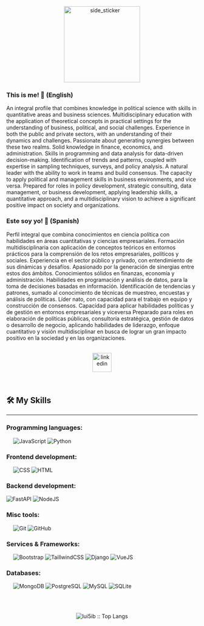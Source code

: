 <div align="center">
<img align="center" width=200px height=200px alt="side_sticker" src="https://media.giphy.com/media/TEnXkcsHrP4YedChhA/giphy.gif" />
</div>


### This is me! 👋 (English)
An integral profile that combines knowledge in political science with skills in quantitative areas and business sciences. Multidisciplinary education with the application of theoretical concepts in practical settings for the understanding of business, political, and social challenges. Experience in both the public and private sectors, with an understanding of their dynamics and challenges. Passionate about generating synergies between these two realms. Solid knowledge in finance, economics, and administration. Skills in programming and data analysis for data-driven decision-making. Identification of trends and patterns, coupled with expertise in sampling techniques, surveys, and policy analysis. A natural leader with the ability to work in teams and build consensus. The capacity to apply political and management skills in business environments, and vice versa. Prepared for roles in policy development, strategic consulting, data management, or business development, applying leadership skills, a quantitative approach, and a multidisciplinary vision to achieve a significant positive impact on society and organizations.

### Este soy yo! 👋 (Spanish)
Perfil integral que combina conocimientos en ciencia política con habilidades en áreas cuantitativas y ciencias empresariales. Formación multidisciplinaria con aplicación de conceptos teóricos en entornos prácticos para la comprensión de los retos empresariales, políticos y sociales. Experiencia en el sector público y privado, con entendimiento de sus dinámicas y desafíos. Apasionado por la generación de sinergias entre estos dos ámbitos. Conocimientos sólidos en finanzas, economía y administración. Habilidades en programación y análisis de datos, para la toma de decisiones basadas en información. Identificación de tendencias y patrones, sumado al conocimiento de técnicas de muestreo, encuestas y análisis de políticas. Líder nato, con capacidad para el trabajo en equipo y construcción de consensos. Capacidad para aplicar habilidades políticas y de gestión en entornos empresariales y viceversa Preparado para roles en elaboración de políticas públicas, consultoría estratégica, gestión de datos o desarrollo de negocio, aplicando habilidades de liderazgo, enfoque cuantitativo y visión multidisciplinar en busca de lograr un gran impacto positivo en la sociedad y en las organizaciones.
<br>
<br>
<p align="center">
<a href="https://www.linkedin.com/in/1010nishant/" target="blank"><img align="center" src="https://user-images.githubusercontent.com/88904952/234979284-68c11d7f-1acc-4f0c-ac78-044e1037d7b0.png" alt="linkedin" height="50" width="50" /></a>
</p>

&emsp;

## 🛠️ My Skills
-------------------
### Programming languages:
&emsp;
![JavaScript](https://img.shields.io/badge/-JavaScript-000?&logo=JavaScript)
![Python](https://img.shields.io/badge/-Python-000?&logo=Python)

### Frontend development:
&emsp;
![CSS](https://img.shields.io/badge/-CSS-000?&logo=CSS3)
![HTML](https://img.shields.io/badge/-HTML-000?&logo=HTML5)

### Backend development:
![FastAPI](https://img.shields.io/badge/-FastAPI-000?&logo=fastapi)
![NodeJS](https://img.shields.io/badge/-NodeJS-000?&logo=NodeJS)

### Misc tools:
&emsp;
![Git](https://img.shields.io/badge/-Git-000?&logo=Git)
![GitHub](https://img.shields.io/badge/-GitHub-000?&logo=GitHub)

### Services & Frameworks: 
&emsp;
![Bootstrap](https://img.shields.io/badge/-Bootstrap-000?&logo=Bootstrap)
![TaillwindCSS](https://img.shields.io/badge/-TailwindCSS-000?&logo=tailwindcss)
![Django](https://img.shields.io/badge/-Python-000?&logo=django)
![VueJS](https://img.shields.io/badge/-VueJS-000?&logo=VueJS)

### Databases:
&emsp;
![MongoDB](https://img.shields.io/badge/-MongoDB-000?&logo=MongoDB)
![PostgreSQL](https://img.shields.io/badge/-PostgreSQL-000?&logo=PostgreSQL)
![MySQL](https://img.shields.io/badge/-MySQL-000?&logo=MySQL)
![SQLite](https://img.shields.io/badge/-SQLite-000?&logo=SQLite)

<br>
<br>
<p align="center"><img src="https://github-readme-stats.vercel.app/api/top-langs/?username=lui5ib&langs_count=10&theme=tokyonight&layout=compact" alt="lui5ib :: Top Langs" /></p>





<!--

![Top Langs](https://github-readme-stats.vercel.app/api/top-langs/?username=lui5ib&theme=algolia)

**lui5ib/lui5ib** is a ✨ _special_ ✨ repository because its `README.md` (this file) appears on your GitHub profile.

Here are some ideas to get you started:

- 🔭 I’m currently working on ...
- 🌱 I’m currently learning ...
- 👯 I’m looking to collaborate on ...
- 🤔 I’m looking for help with ...
- 💬 Ask me about ...
- 📫 How to reach me: ...
- 😄 Pronouns: ...
- ⚡ Fun fact: ...
-->
